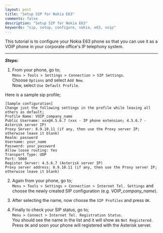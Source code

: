 ```yaml
---
layout: post
title: "Setup SIP for Nokia E63"
comments: false
description: "Setup SIP for Nokia E63"
keywords: "sip, setup, configure, nokia, e63, voip"
---
```

This tutorial is to configure your Nokia E63 phone so that you can use it as a VOIP phone in your corporate office's IP telephony system.

___

*__Steps:__*

1. From your phone, go to;  
`Menu > Tools > Settings > Connection > SIP Settings`.  
Choose `Options` and select `Add New`.  
Now, select `Use Default Profile`.  

Here is a sample sip profile;
```
[Sample configuration]
Change just the following settings in the profile while leaving all others as default;
Profile Name: VOIP_company_name
Public Username: xxx@4.5.6.7 (xxx - IP phone extension; 4.5.6.7 - Asterisk server IP)
Proxy Server: 8.9.10.11 (if any, then use the Proxy server IP; otherwise leave it blank)
Realm: password
Username: your_name
Password: your_password
Allow loose routing: Yes
Transport Type: UDP
Port: 5060
Register Server: 4.5.6.7 (Asterisk server IP)
Proxy server address: 8.9.10.11 (if any, then use the Proxy server IP; otherwise leave it blank)
```

2. Again from your phone, go to;  
`Menu > Tools > Settings > Connection > Internet Tel. Settings` and choose the newly created SIP configuration (e.g. *VOIP_company_name*).

3. After selecting the name, now choose the `SIP Profiles` and press `OK`.

4. Finally to check your SIP status, go to;  
`Menu > Connect > Internet Tel. Registration Status`.  
    You should see the name in the list and it will show as `Not Registered`.  
    Press `OK` and soon your phone will registered with the Asterisk server.
